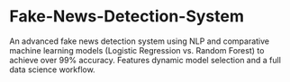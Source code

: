 # Fake-News-Detection-System
An advanced fake news detection system using NLP and comparative machine learning models (Logistic Regression vs. Random Forest) to achieve over 99% accuracy. Features dynamic model selection and a full data science workflow.
